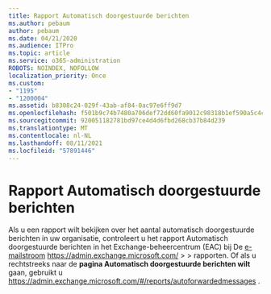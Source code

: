 ```yaml
---
title: Rapport Automatisch doorgestuurde berichten
ms.author: pebaum
author: pebaum
ms.date: 04/21/2020
ms.audience: ITPro
ms.topic: article
ms.service: o365-administration
ROBOTS: NOINDEX, NOFOLLOW
localization_priority: Once
ms.custom:
- "1195"
- "1200004"
ms.assetid: b8308c24-029f-43ab-af84-0ac97e6ff9d7
ms.openlocfilehash: f501b9c74b7480a706def72dd60fa9012c98318b1ef590a5c4c9c17d707d5240
ms.sourcegitcommit: 920051182781bd97ce4d4d6fbd268cb37b84d239
ms.translationtype: MT
ms.contentlocale: nl-NL
ms.lasthandoff: 08/11/2021
ms.locfileid: "57891446"
---
```

# <a name="auto-forwarded-messages-report"></a>Rapport Automatisch doorgestuurde berichten

Als u een rapport wilt bekijken over het aantal automatisch doorgestuurde berichten in uw organisatie, controleert u het rapport Automatisch doorgestuurde berichten in het Exchange-beheercentrum (EAC) bij De [e-mailstroom](https://docs.microsoft.com/exchange/monitoring/mail-flow-reports/mfr-auto-forwarded-messages-report) <https://admin.exchange.microsoft.com/> \>  \> rapporten. Of als u rechtstreeks naar de **pagina Automatisch doorgestuurde berichten wilt** gaan, gebruikt u <https://admin.exchange.microsoft.com/#/reports/autoforwardedmessages> .
  